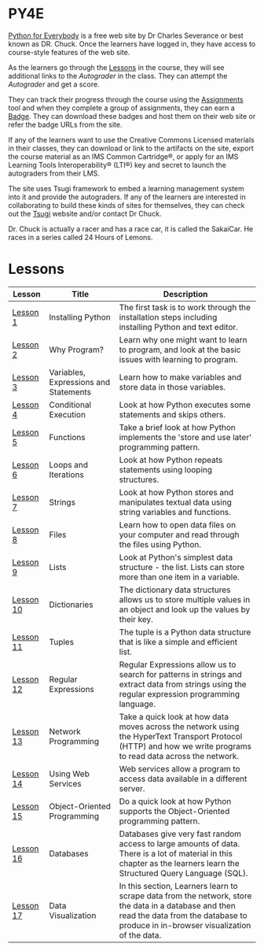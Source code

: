 
# PY4E

[Python for Everybody](https://www.py4e.com/) is a free web site by Dr Charles Severance or best known as DR. Chuck. Once the learners have logged in, they have access to course-style features of the web site.

As the learners go through the [Lessons](https://www.py4e.com/lessons) in the course, they will see additional links to the _Autograder_ in the class. They can attempt the _Autograder_ and get a score.

They can track their progress through the course using the [Assignments](https://www.py4e.com/assignments) tool and when they complete a group of assignments, they can earn a [Badge](https://www.py4e.com/badges). They can download these badges and host them on their web site or refer the badge URLs from the site.

If any of the learners want to use the Creative Commons Licensed materials in their classes, they can download or link to the artifacts on the site, export the course material as an IMS Common Cartridge®, or apply for an IMS Learning Tools Interoperability® (LTI®) key and secret to launch the autograders from their LMS.

The site uses Tsugi framework to embed a learning management system into it and provide the autograders. If any of the learners are interested in collaborating to build these kinds of sites for themselves, they can check out the [Tsugi](tsugi.org) website and/or contact Dr Chuck.

Dr. Chuck is actually a racer and has a race car, it is called the SakaiCar. He races in a series called 24 Hours of Lemons.

# Lessons

| Lesson | Title | Description |
|---|---|---|
| [Lesson 1](https://www.py4e.com/lessons/install) | Installing Python | The first task is to work through the installation steps including installing Python and text editor. |
| [Lesson 2](https://www.py4e.com/lessons/intro) | Why Program? | Learn why one might want to learn to program, and look at the basic issues with learning to program. |
| [Lesson 3](https://www.py4e.com/lessons/memory) | Variables, Expressions and Statements | Learn how to make variables and store data in those variables. |
| [Lesson 4](https://www.py4e.com/lessons/logic) | Conditional Execution | Look at how Python executes some statements and skips others. |
| [Lesson 5](https://www.py4e.com/lessons/functions) | Functions | Take a brief look at how Python implements the 'store and use later' programming pattern. |
| [Lesson 6](https://www.py4e.com/lessons/loops) | Loops and Iterations | Look at how Python repeats statements using looping structures. |
| [Lesson 7](https://www.py4e.com/lessons/strings) | Strings | Look at how Python stores and manipulates textual data using string variables and functions. |
| [Lesson 8](https://www.py4e.com/lessons/files) | Files | Learn how to open data files on your computer and read through the files using Python. |
| [Lesson 9](https://www.py4e.com/lessons/lists) | Lists | Look at Python's simplest data structure - the list. Lists can store more than one item in a variable. |
| [Lesson 10](https://www.py4e.com/lessons/dictionary) | Dictionaries | The dictionary data structures allows us to store multiple values in an object and look up the values by their key. |
| [Lesson 11](https://www.py4e.com/lessons/tuples) | Tuples | The tuple is a Python data structure that is like a simple and efficient list. |
| [Lesson 12](https://www.py4e.com/lessons/regex) | Regular Expressions | Regular Expressions allow us to search for patterns in strings and extract data from strings using the regular expression programming language. |
| [Lesson 13](https://www.py4e.com/lessons/network) | Network Programming | Take a quick look at how data moves across the network using the HyperText Transport Protocol (HTTP) and how we write programs to read data across the network. |
| [Lesson 14](https://www.py4e.com/lessons/servces) | Using Web Services | Web services allow a program to access data available in a different server. |
| [Lesson 15](https://www.py4e.com/lessons/Objects) | Object-Oriented Programming | Do a quick look at how Python supports the Object-Oriented programming pattern. |
| [Lesson 16](https://www.py4e.com/lessons/database) | Databases | Databases give very fast random access to large amounts of data. There is a lot of material in this chapter as the learners learn the Structured Query Language (SQL). |
| [Lesson 17](https://www.py4e.com/lessons/dataviz) | Data Visualization | In this section, Learners learn to scrape data from the network, store the data in a database and then read the data from the database to produce in in-browser visualization of the data. |